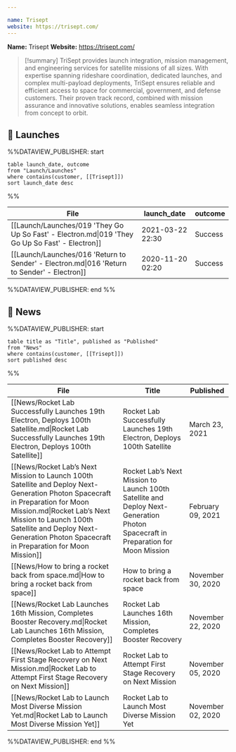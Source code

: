 ```yaml
---

name: Trisept
website: https://trisept.com/
---
```


**Name:** Trisept
**Website:** https://trisept.com/

>[!summary]
TriSept provides launch integration, mission management, and engineering services for satellite missions of all sizes. With expertise spanning rideshare coordination, dedicated launches, and complex multi-payload deployments, TriSept ensures reliable and efficient access to space for commercial, government, and defense customers. Their proven track record, combined with mission assurance and innovative solutions, enables seamless integration from concept to orbit.


## 🚀 Launches
%%DATAVIEW_PUBLISHER: start
```
table launch_date, outcome
from "Launch/Launches"
where contains(customer, [[Trisept]])
sort launch_date desc
```
%%

| File                                                                                            | launch_date      | outcome |
| ----------------------------------------------------------------------------------------------- | ---------------- | ------- |
| [[Launch/Launches/019 'They Go Up So Fast' - Electron.md\|019 'They Go Up So Fast' - Electron]] | 2021-03-22 22:30 | Success |
| [[Launch/Launches/016 'Return to Sender' - Electron.md\|016 'Return to Sender' - Electron]]     | 2020-11-20 02:20 | Success |

%%DATAVIEW_PUBLISHER: end %%

## 📰 News
%%DATAVIEW_PUBLISHER: start
```
table title as "Title", published as "Published"
from "News"
where contains(customer, [[Trisept]])
sort published desc
```
%%

| File                                                                                                                                                                                                                                                                           | Title                                                                                                                             | Published         |
| ------------------------------------------------------------------------------------------------------------------------------------------------------------------------------------------------------------------------------------------------------------------------------ | --------------------------------------------------------------------------------------------------------------------------------- | ----------------- |
| [[News/Rocket Lab Successfully Launches 19th Electron, Deploys 100th Satellite.md\|Rocket Lab Successfully Launches 19th Electron, Deploys 100th Satellite]]                                                                                                                   | Rocket Lab Successfully Launches 19th Electron, Deploys 100th Satellite                                                           | March 23, 2021    |
| [[News/Rocket Lab’s Next Mission to Launch 100th Satellite and Deploy Next-Generation Photon Spacecraft in Preparation for Moon Mission.md\|Rocket Lab’s Next Mission to Launch 100th Satellite and Deploy Next-Generation Photon Spacecraft in Preparation for Moon Mission]] | Rocket Lab’s Next Mission to Launch 100th Satellite and Deploy Next-Generation Photon Spacecraft in Preparation for Moon Mission  | February 09, 2021 |
| [[News/How to bring a rocket back from space.md\|How to bring a rocket back from space]]                                                                                                                                                                                       | How to bring a rocket back from space                                                                                             | November 30, 2020 |
| [[News/Rocket Lab Launches 16th Mission, Completes Booster Recovery.md\|Rocket Lab Launches 16th Mission, Completes Booster Recovery]]                                                                                                                                         | Rocket Lab Launches 16th Mission, Completes Booster Recovery                                                                      | November 22, 2020 |
| [[News/Rocket Lab to Attempt First Stage Recovery on Next Mission.md\|Rocket Lab to Attempt First Stage Recovery on Next Mission]]                                                                                                                                             | Rocket Lab to Attempt First Stage Recovery on Next Mission                                                                        | November 05, 2020 |
| [[News/Rocket Lab to Launch Most Diverse Mission Yet.md\|Rocket Lab to Launch Most Diverse Mission Yet]]                                                                                                                                                                       | Rocket Lab to Launch Most Diverse Mission Yet                                                                                     | November 02, 2020 |

%%DATAVIEW_PUBLISHER: end %%